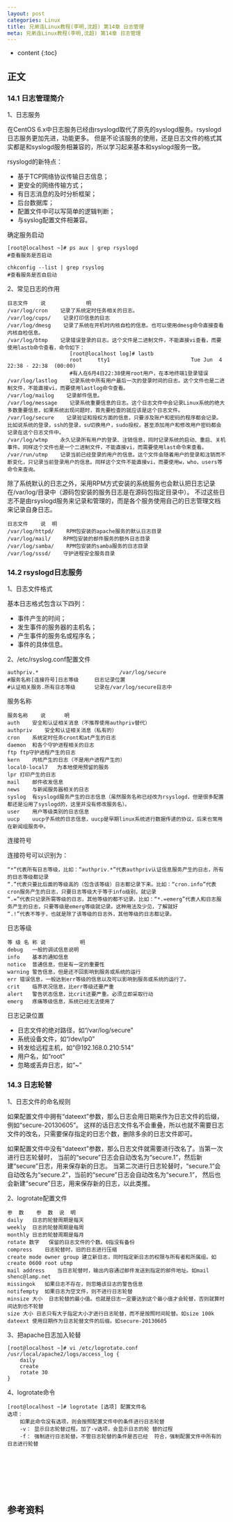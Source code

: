 ```yaml
---
layout: post
categories: Linux
title: 兄弟连Linux教程(李明,沈超) 第14章 日志管理
meta: 兄弟连Linux教程(李明,沈超) 第14章 日志管理
---
```

* content
{:toc}

## 正文

### 14.1 日志管理简介

1、日志服务

在CentOS 6.x中日志服务已经由rsyslogd取代了原先的syslogd服务。rsyslogd日志服务更加先进，功能更多。
但是不论该服务的使用，还是日志文件的格式其实都是和syslogd服务相兼容的，所以学习起来基本和syslogd服务一致。

rsyslogd的新特点：
* 基于TCP网络协议传输日志信息；
* 更安全的网络传输方式；
* 有日志消息的及时分析框架；
* 后台数据库；
* 配置文件中可以写简单的逻辑判断；
* 与syslog配置文件相兼容。

确定服务启动

```
[root@localhost ~]# ps aux | grep rsyslogd
#查看服务是否启动

chkconfig --list | grep rsyslog
#查看服务是否自启动
```

2、常见日志的作用

```
日志文件    说             明
/var/log/cron    记录了系统定时任务相关的日志。
/var/log/cups/    记录打印信息的日志
/var/log/dmesg    记录了系统在开机时内核自检的信息。也可以使用dmesg命令直接查看内核自检信息。
/var/log/btmp    记录错误登录的日志。这个文件是二进制文件，不能直接vi查看，而要使用lastb命令查看，命令如下：
                    [root@localhost log]# lastb 
                    root     tty1                          Tue Jun  4 22:38 - 22:38  (00:00)
                    #有人在6月4日22:38使用root用户，在本地终端1登录错误
/var/log/lastlog    记录系统中所有用户最后一次的登录时间的日志。这个文件也是二进制文件，不能直接vi，而要使用lastlog命令查看。
/var/log/mailog    记录邮件信息。
/var/log/message    记录系统重要信息的日志。这个日志文件中会记录Linux系统的绝大多数重要信息，如果系统出现问题时，首先要检查的就应该是这个日志文件。
/var/log/secure    记录验证和授权方面的信息，只要涉及账户和密码的程序都会记录。比如说系统的登录，ssh的登录，su切换用户，sudo授权，甚至添加用户和修改用户密码都会记录在这个日志文件中。
/var/log/wtmp    永久记录所有用户的登录、注销信息，同时记录系统的启动、重启、关机事件。同样这个文件也是一个二进制文件，不能直接vi，而需要使用last命令来查看。
/var/run/utmp    记录当前已经登录的用户的信息。这个文件会随着用户的登录和注销而不断变化，只记录当前登录用户的信息。同样这个文件不能直接vi，而要使用w，who，users等命令来查询。
```

除了系统默认的日志之外，采用RPM方式安装的系统服务也会默认把日志记录在/var/log/目录中（源码包安装的服务日志是在源码包指定目录中）。
不过这些日志不是由rsyslogd服务来记录和管理的，而是各个服务使用自己的日志管理文档来记录自身日志。

```
日志文件    说  明
/var/log/httpd/    RPM包安装的apache服务的默认日志目录
/var/log/mail/    RPM包安装的邮件服务的额外日志目录
/var/log/samba/    RPM包安装的samba服务的日志目录
/var/log/sssd/    守护进程安全服务目录
```

### 14.2 rsyslogd日志服务

1、日志文件格式

基本日志格式包含以下四列：
* 事件产生的时间；
* 发生事件的服务器的主机名；
* 产生事件的服务名或程序名；
* 事件的具体信息。

2、/etc/rsyslog.conf配置文件

```
authpriv.*                          /var/log/secure
#服务名称[连接符号]日志等级		日志记录位置
#认证相关服务.所有日志等级		记录在/var/log/secure日志中
```

服务名称

```
服务名称	说      明 
auth	安全和认证相关消息（不推荐使用authpriv替代）
authpriv	安全和认证相关消息（私有的）
cron	系统定时任务cront和at产生的日志
daemon	和各个守护进程相关的日志
ftp	ftp守护进程产生的日志
kern	内核产生的日志（不是用户进程产生的）
local0-local7	为本地使用预留的服务
lpr	打印产生的日志
mail	邮件收发信息
news	与新闻服务器相关的日志
syslog	有syslogd服务产生的日志信息（虽然服务名称已经改为rsyslogd，但是很多配置都还是沿用了syslogd的，这里并没有修改服务名）。
user	用户等级类别的日志信息
uucp	uucp子系统的日志信息，uucp是早期linux系统进行数据传递的协议，后来也常用在新闻组服务中。
```

连接符号

连接符号可以识别为：
```
“*”代表所有日志等级，比如：“authpriv.*”代表authpriv认证信息服务产生的日志，所有的日志等级都记录
“.”代表只要比后面的等级高的（包含该等级）日志都记录下来。比如：“cron.info”代表cron服务产生的日志，只要日志等级大于等于info级别，就记录
“.=”代表只记录所需等级的日志，其他等级的都不记录。比如：“*.=emerg”代表人和日志服务产生的日志，只要等级是emerg等级就记录。这种用法及少见，了解就好
“.!”代表不等于，也就是除了该等级的日志外，其他等级的日志都记录。
```

日志等级

```
等 级 名 称	说           明
debug	一般的调试信息说明
info	基本的通知信息
notice	普通信息，但是有一定的重要性
warning	警告信息，但是还不回影响到服务或系统的运行
err	错误信息，一般达到err等级的信息以及可以影响到服务或系统的运行了。
crit	临界状况信息，比err等级还要严重
alert	警告状态信息，比crit还要严重。必须立即采取行动
emerg	疼痛等级信息，系统已经无法使用了
```

日志记录位置

* 日志文件的绝对路径，如“/var/log/secure”
* 系统设备文件，如“/dev/lp0”
* 转发给远程主机，如“@192.168.0.210:514”
* 用户名，如“root”
* 忽略或丢弃日志，如“~”


### 14.3 日志轮替

1、日志文件的命名规则

如果配置文件中拥有“dateext”参数，那么日志会用日期来作为日志文件的后缀，例如“secure-20130605”。
这样的话日志文件名不会重叠，所以也就不需要日志文件的改名，只需要保存指定的日志个数，删除多余的日志文件即可。

如果配置文件中没有“dateext”参数，那么日志文件就需要进行改名了。当第一次进行日志轮替时，
当前的“secure”日志会自动改名为“secure.1”，然后新建“secure”日志，用来保存新的日志。
当第二次进行日志轮替时，“secure.1”会自动改名为“secure.2”，当前的“secure”日志会自动改名为“secure.1”，
然后也会新建“secure”日志，用来保存新的日志，以此类推。

2、logrotate配置文件

```
参  数	参  数  说  明
daily	日志的轮替周期是每天
weekly	日志的轮替周期是每周
monthly	日志的轮替周期是每月
rotate 数字	保留的日志文件的个数。0指没有备份
compress	日志轮替时，旧的日志进行压缩
create mode owner group	建立新日志，同时指定新日志的权限与所有者和所属组。如create 0600 root utmp
mail address	当日志轮替时，输出内容通过邮件发送到指定的邮件地址。如mail shenc@lamp.net
missingok	如果日志不存在，则忽略该日志的警告信息
notifempty 	如果日志为空文件，则不进行日志轮替
minsize 大小	日志轮替的最小值。也就是日志一定要达到这个最小值才会轮替，否则就算时间达到也不轮替
size 大小	日志只有大于指定大小才进行日志轮替，而不是按照时间轮替。如size 100k
dateext	使用日期作为日志轮替文件的后缀。如secure-20130605
```

3、把apache日志加入轮替

```
[root@localhost ~]# vi /etc/logrotate.conf 
/usr/local/apache2/logs/access_log {
    daily
    create
    rotate 30
}
```

4、logrotate命令

```
[root@localhost ~]# logrotate [选项] 配置文件名
选项：
	如果此命令没有选项，则会按照配置文件中的条件进行日志轮替
	-v：	显示日志轮替过程。加了-v选项，会显示日志的轮	替的过程
	-f：	强制进行日志轮替。不管日志轮替的条件是否已经	符合，强制配置文件中所有的日志进行轮替
```

<br/><br/><br/><br/><br/>
## 参考资料




